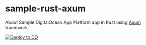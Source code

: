 # sample-rust-axum

About Sample DigitalOcean App Platform app in Rust using [Axum](https://github.com/tokio-rs/axum) framework.

[![Deploy to DO](https://www.deploytodo.com/do-btn-blue.svg)](https://cloud.digitalocean.com/apps/new?repo=https://github.com/bojand/sample-rust-axum/tree/main)

